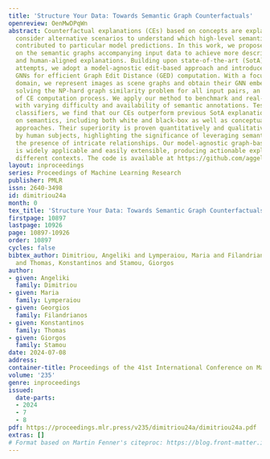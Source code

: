 ```yaml
---
title: 'Structure Your Data: Towards Semantic Graph Counterfactuals'
openreview: OenMwDPqWn
abstract: Counterfactual explanations (CEs) based on concepts are explanations that
  consider alternative scenarios to understand which high-level semantic features
  contributed to particular model predictions. In this work, we propose CEs based
  on the semantic graphs accompanying input data to achieve more descriptive, accurate,
  and human-aligned explanations. Building upon state-of-the-art (SotA) conceptual
  attempts, we adopt a model-agnostic edit-based approach and introduce leveraging
  GNNs for efficient Graph Edit Distance (GED) computation. With a focus on the visual
  domain, we represent images as scene graphs and obtain their GNN embeddings to bypass
  solving the NP-hard graph similarity problem for all input pairs, an integral part
  of CE computation process. We apply our method to benchmark and real-world datasets
  with varying difficulty and availability of semantic annotations. Testing on diverse
  classifiers, we find that our CEs outperform previous SotA explanation models based
  on semantics, including both white and black-box as well as conceptual and pixel-level
  approaches. Their superiority is proven quantitatively and qualitatively, as validated
  by human subjects, highlighting the significance of leveraging semantic edges in
  the presence of intricate relationships. Our model-agnostic graph-based approach
  is widely applicable and easily extensible, producing actionable explanations across
  different contexts. The code is available at https://github.com/aggeliki-dimitriou/SGCE.
layout: inproceedings
series: Proceedings of Machine Learning Research
publisher: PMLR
issn: 2640-3498
id: dimitriou24a
month: 0
tex_title: 'Structure Your Data: Towards Semantic Graph Counterfactuals'
firstpage: 10897
lastpage: 10926
page: 10897-10926
order: 10897
cycles: false
bibtex_author: Dimitriou, Angeliki and Lymperaiou, Maria and Filandrianos, Georgios
  and Thomas, Konstantinos and Stamou, Giorgos
author:
- given: Angeliki
  family: Dimitriou
- given: Maria
  family: Lymperaiou
- given: Georgios
  family: Filandrianos
- given: Konstantinos
  family: Thomas
- given: Giorgos
  family: Stamou
date: 2024-07-08
address:
container-title: Proceedings of the 41st International Conference on Machine Learning
volume: '235'
genre: inproceedings
issued:
  date-parts:
  - 2024
  - 7
  - 8
pdf: https://proceedings.mlr.press/v235/dimitriou24a/dimitriou24a.pdf
extras: []
# Format based on Martin Fenner's citeproc: https://blog.front-matter.io/posts/citeproc-yaml-for-bibliographies/
---
```

